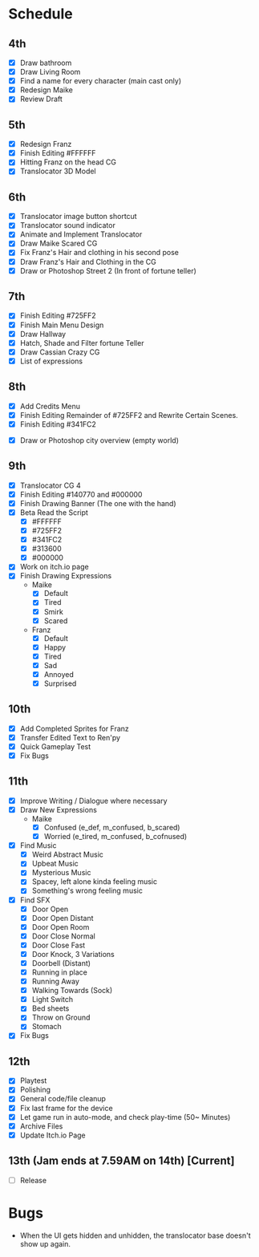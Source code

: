 # Schedule

## 4th

- [x] Draw bathroom
- [x] Draw Living Room
- [x] Find a name for every character (main cast only)
- [x] Redesign Maike
- [x] Review Draft

## 5th

- [x] Redesign Franz
- [x] Finish Editing #FFFFFF
- [x] Hitting Franz on the head CG
- [x] Translocator 3D Model

## 6th

- [x] Translocator image button shortcut
- [x] Translocator sound indicator
- [x] Animate and Implement Translocator
- [x] Draw Maike Scared CG
- [x] Fix Franz's Hair and clothing in his second pose
- [x] Draw Franz's Hair and Clothing in the CG
- [x] Draw or Photoshop Street 2 (In front of fortune teller)

## 7th

- [x] Finish Editing #725FF2
- [x] Finish Main Menu Design
- [x] Draw Hallway
- [x] Hatch, Shade and Filter fortune Teller
- [x] Draw Cassian Crazy CG
- [x] List of expressions

## 8th

- [x] Add Credits Menu
- [x] Finish Editing Remainder of #725FF2 and Rewrite Certain Scenes.
- [x] Finish Editing #341FC2
<!-- - [ ] Draw or Photoshop Street 1 (City) [Scrapped] -->
- [x] Draw or Photoshop city overview (empty world)

## 9th

- [x] Translocator CG 4
- [x] Finish Editing #140770 and #000000
- [x] Finish Drawing Banner (The one with the hand)
- [x] Beta Read the Script
  - [x] #FFFFFF
  - [x] #725FF2
  - [x] #341FC2
  - [x] #313600
  - [x] #000000
- [x] Work on itch.io page
- [x] Finish Drawing Expressions
  - Maike
    - [x] Default
    - [x] Tired
    <!-- - [ ] Ignore -->
    - [x] Smirk
    - [x] Scared
  - Franz
    - [x] Default
    - [x] Happy
    - [x] Tired
    - [x] Sad
    - [x] Annoyed
    - [x] Surprised

## 10th

- [x] Add Completed Sprites for Franz
- [x] Transfer Edited Text to Ren'py
- [x] Quick Gameplay Test
- [x] Fix Bugs

## 11th

- [x] Improve Writing / Dialogue where necessary
- [x] Draw New Expressions
  - Maike
    - [x] Confused (e_def, m_confused, b_scared)
    - [x] Worried (e_tired, m_confused, b_cofnused)
- [x] Find Music
  - [x] Weird Abstract Music
  - [x] Upbeat Music
  - [x] Mysterious Music
  - [x] Spacey, left alone kinda feeling music
  - [x] Something's wrong feeling music
- [x] Find SFX
  - [x] Door Open
  - [x] Door Open Distant
  - [x] Door Open Room
  - [x] Door Close Normal
  - [x] Door Close Fast
  - [x] Door Knock, 3 Variations
  - [x] Doorbell (Distant)
  - [x] Running in place
  - [x] Running Away
  - [x] Walking Towards (Sock)
  - [x] Light Switch
  - [x] Bed sheets
  - [x] Throw on Ground
  - [x] Stomach
- [x] Fix Bugs

## 12th

- [x] Playtest
- [x] Polishing
- [x] General code/file cleanup
- [x] Fix last frame for the device
- [x] Let game run in auto-mode, and check play-time (50~ Minutes)
- [x] Archive Files
- [x] Update Itch.io Page

## 13th (Jam ends at 7.59AM on 14th) [Current]

- [ ] Release

# Bugs

- When the UI gets hidden and unhidden, the translocator base doesn't show up again.

